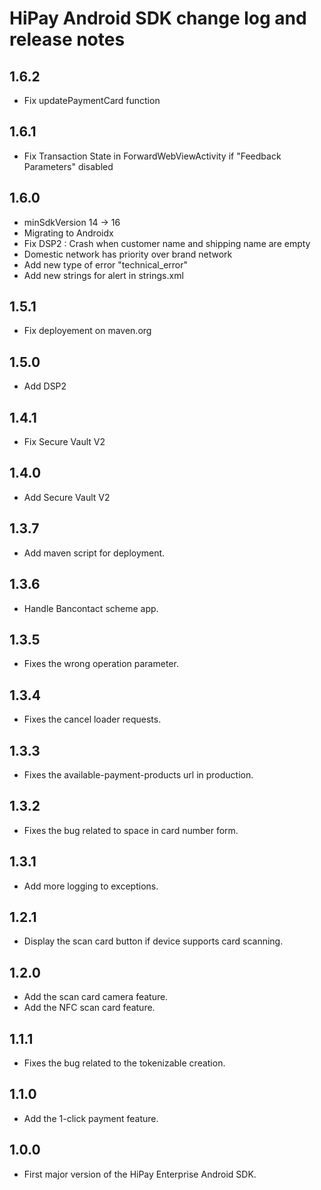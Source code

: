 HiPay Android SDK change log and release notes
================================================
1.6.2
-----
* Fix updatePaymentCard function

1.6.1
-----
* Fix Transaction State in ForwardWebViewActivity if "Feedback Parameters" disabled

1.6.0
-----
* minSdkVersion 14 -> 16
* Migrating to Androidx
* Fix DSP2 : Crash when customer name and shipping name are empty
* Domestic network has priority over brand network
* Add new type of error "technical_error"
* Add new strings for alert in strings.xml

1.5.1
-----
* Fix deployement on maven.org

1.5.0
-----
* Add DSP2

1.4.1
-----
* Fix Secure Vault V2

1.4.0
-----
* Add Secure Vault V2

1.3.7
-----
* Add maven script for deployment.

1.3.6
-----
* Handle Bancontact scheme app.

1.3.5
-----
* Fixes the wrong operation parameter.

1.3.4
-----
* Fixes the cancel loader requests.

1.3.3
-----
* Fixes the available-payment-products url in production.

1.3.2
-----
* Fixes the bug related to space in card number form.

1.3.1
-----
* Add more logging to exceptions.

1.2.1
-----
* Display the scan card button if device supports card scanning.

1.2.0
-----
* Add the scan card camera feature.
* Add the NFC scan card feature.

1.1.1
-----
* Fixes the bug related to the tokenizable creation.

1.1.0
-----
* Add the 1-click payment feature.

1.0.0
-----
* First major version of the HiPay Enterprise Android SDK.
